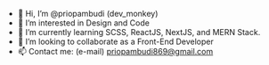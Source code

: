 - 👋 Hi, I’m @priopambudi (dev_monkey)
- 👀 I’m interested in Design and Code
- 🌱 I’m currently learning SCSS, ReactJS, NextJS, and MERN Stack.
- 💞️ I’m looking to collaborate as a Front-End Developer
- 📫 Contact me: (e-mail) priopambudi869@gmail.com

<!---
priopambudi/priopambudi is a ✨ special ✨ repository because its `README.md` (this file) appears on your GitHub profile.
You can click the Preview link to take a look at your changes.
--->

